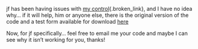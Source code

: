 jf has been having issues with [my control](http://blogs.duncanmackenzie.net/duncanma/archive/2005/04/15/1321.aspx){.broken_link}, and I have no idea why&#8230; if it will help, him or anyone else, there is the original version of the code and a test form available for download <a href="http://www.duncanmackenzie.net/samples/#divider" target="_blank" class="broken_link">here</a>

Now, for jf specifically&#8230; feel free to email me your code and maybe I can see why it isn&#8217;t working for you, thanks!
